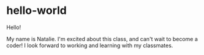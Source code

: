 # hello-world

Hello!

My name is Natalie.
I'm excited about this class, and can't wait to become a coder!
I look forward to working and learning with my classmates. 
